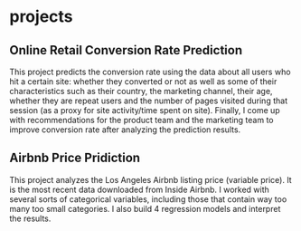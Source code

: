 # projects

## Online Retail Conversion Rate Prediction

This project predicts the conversion rate using the data about all users who hit a certain site: whether they converted or not as well as some of their characteristics such as their country, the marketing channel, their age, whether they are repeat users and the number of pages visited during that session (as a proxy for site activity/time spent on site). Finally, I come up with recommendations for the product team and the marketing team to improve conversion rate after analyzing the prediction results.

## Airbnb Price Pridiction

This project analyzes the Los Angeles Airbnb listing price (variable price). It is the most recent data downloaded from Inside Airbnb. I worked with several sorts of categorical variables, including those that contain way too many too small categories. I also build 4 regression models and interpret the results.

